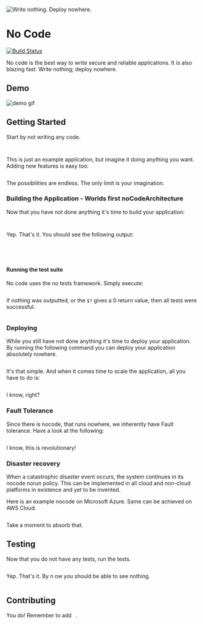 ![Write nothing. Deploy nowhere.](https://github.com/jasonmemez/nocode/raw/master/nocode.png "nocode logo")
# No Code
[![Build Status](https://travis-ci.org/dvdmuckle/nocode.svg?branch=master)](https://travis-ci.org/dvdmuckle/nocode)

No code is the best way to write secure and reliable applications. It is also blazing fast. Write nothing; deploy nowhere.

## Demo
![demo gif](https://media.giphy.com/media/3o6Zt7npmUtWmmQ2kw/giphy.gif)

## Getting Started

Start by not writing any code.  

```


```

This is just an example application, but imagine it doing anything you want. Adding new features is easy too:

```

```

The possibilities are endless. The only limit is your imagination.

### Building the Application - Worlds first noCodeArchitecture

Now that you have not done anything it's time to build your application:

```
 
```

Yep. That's it. You should see the following output:

```




```

#### Running the test suite

No code uses the no tests framework. Simply execute:

```

```

If nothing was outputted, or the `$?` gives a 0 return value, then all tests were successful.

```

```

### Deploying

While you still have not done anything it's time to deploy your application. By running the following command you can deploy your application absolutely nowhere.
 
```

```

It's that simple. And when it comes time to scale the application, all you have to do is:

```

```

I know, right?

### Fault Tolerance 

Since there is nocode, that runs nowhere, we inherently have Fault tolerance. Have a look at the following: 

```

```

I know, this is revolutionary!

### Disaster recovery
When a catastrophic disaster event occurs, the system continues in its nocode norun policy. This can be implemented in all cloud and non-cloud platforms in existence and yet to be invented.

Here is an example nocode on Microsoft Azure. Same can be achieved on AWS Cloud.

```

```

Take a moment to absorb that.

## Testing
Now that you do not have any tests, run the tests.

```

```

Yep. That's it. By n ow you should be able to see nothing.

```

```


## Contributing

You do! Remember to add ` `.
